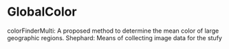 # GlobalColor
colorFinderMulti: A proposed method to determine the mean color of large geographic regions.
Shephard: Means of collecting image data for the stufy
